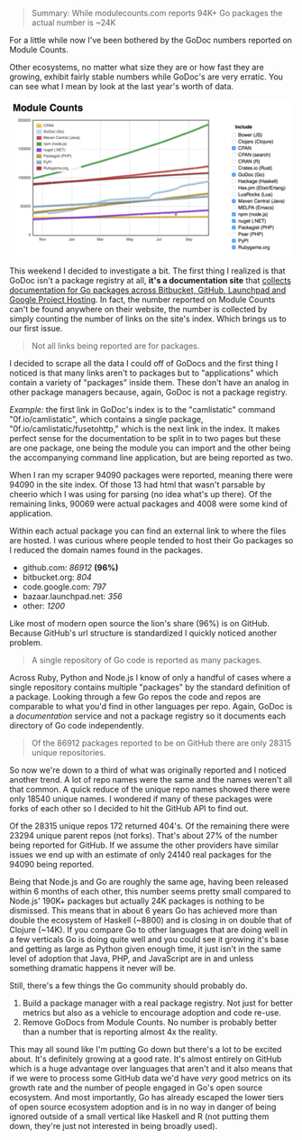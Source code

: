 > Summary: While modulecounts.com reports 94K+ Go packages the actual number is ~24K

For a little while now I've been bothered by the GoDoc numbers reported on Module Counts.

Other ecosystems, no matter what size they are or how fast they are growing, exhibit fairly stable numbers while GoDoc's are very erratic. You can see what I mean by look at the last year's worth of data.

![Module Counts](/screenshot.png)

This weekend I decided to investigate a bit. The first thing I realized is that GoDoc isn't a package registry at all, **it's a documentation site** that [collects documentation for Go packages across Bitbucket, GitHub, Launchpad and Google Project Hosting](https://godoc.org/-/about). In fact, the number reported on Module Counts can't be found anywhere on their website, the number is collected by simply counting the number of links on the site's index. Which brings us to our first issue.

> Not all links being reported are for packages.

I decided to scrape all the data I could off of GoDocs and the first thing I noticed is that many links aren't to packages but to "applications" which contain a variety of "packages" inside them. These don't have an analog in other package managers because, again, GoDoc is not a package registry.

*Example:* the first link in GoDoc's index is to the "camlistatic" command "0f.io/camlistatic", which contains a single package, "0f.io/camlistatic/fusetohttp," which is the next link in the index. It makes perfect sense for the documentation to be split in to two pages but these are one package, one being the module you can import and the other being the accompanying command line application, but are being reported as two.

When I ran my scraper 94090 packages were reported, meaning there were 94090 in the site index. Of those 13 had html that wasn't parsable by cheerio which I was using for parsing (no idea what's up there). Of the remaining links, 90069 were actual packages and 4008 were some kind of application.

Within each actual package you can find an external link to where the files are hosted. I was curious where people tended to host their Go packages so I reduced the domain names found in the packages.

* github.com: *86912* **(96%)**
* bitbucket.org: *804*
* code.google.com: *797*
* bazaar.launchpad.net: *356*
* other: *1200*

Like most of modern open source the lion's share (96%) is on GitHub. Because GitHub's url structure is standardized I quickly noticed another problem.

> A single repository of Go code is reported as many packages.

Across Ruby, Python and Node.js I know of only a handful of cases where a single repository contains multiple "packages" by the standard definition of a package. Looking through a few Go repos the code and repos are comparable to what you'd find in other languages per repo. Again, GoDoc is a *documentation* service and not a package registry so it documents each directory of Go code independently.

> Of the 86912 packages reported to be on GitHub there are only 28315 unique repositories.

So now we're down to a third of what was originally reported and I noticed another trend. A lot of repo names were the same and the names weren't all that common. A quick reduce of the unique repo names showed there were only 18540 unique names. I wondered if many of these packages were forks of each other so I decided to hit the GitHub API to find out.

Of the 28315 unique repos 172 returned 404's. Of the remaining there were 23294 unique parent repos (not forks). That's about 27% of the number being reported for GitHub. If we assume the other providers have similar issues we end up with an estimate of only 24140 real packages for the 94090 being reported.

Being that Node.js and Go are roughly the same age, having been released within 6 months of each other, this number seems pretty small compared to Node.js' 190K+ packages but actually 24K packages is nothing to be dismissed. This means that in about 6 years Go has achieved more than double the ecosystem of Haskell (~8800) and is closing in on double that of Clojure (~14K). If you compare Go to other languages that are doing well in a few verticals Go is doing quite well and you could see it growing it's base and getting as large as Python given enough time, it just isn't in the same level of adoption that Java, PHP, and JavaScript are in and unless something dramatic happens it never will be.

Still, there's a few things the Go community should probably do.

1. Build a package manager with a real package registry. Not just for better metrics but also as a vehicle to encourage adoption and code re-use.
2. Remove GoDocs from Module Counts. No number is probably better than a number that is reporting almost 4x the reality.

This may all sound like I'm putting Go down but there's a lot to be excited about. It's definitely growing at a good rate. It's almost entirely on GitHub which is a huge advantage over languages that aren't and it also means that if we were to process some GitHub data we'd have *very* good metrics on its growth rate and the number of people engaged in Go's open source ecosystem. And most importantly, Go has already escaped the lower tiers of open source ecosystem adoption and is in no way in danger of being ignored outside of a small vertical like Haskell and R (not putting them down, they're just not interested in being broadly used).
